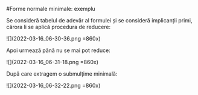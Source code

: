#Forme normale minimale: exemplu

Se consideră tabelul de adevăr al formulei și se consideră implicanții primi, cărora li se aplică procedura de reducere:

![](2022-03-16_06-30-36.png =860x)

Apoi urmează până nu se mai pot reduce: 

![](2022-03-16_06-31-18.png =860x)

După care extragem o submulțime minimală: 

![](2022-03-16_06-32-22.png =860x)

